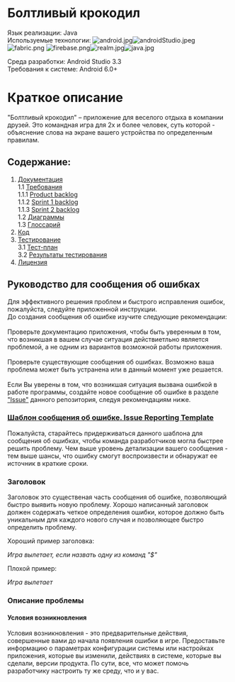 # Болтливый крокодил
Язык реализации: Java<br>
Используемые технологии: 
![android.jpg](https://www.dropbox.com/s/ooxl6hhncf8fubu/android.jpg?dl=0&raw=1)![androidStudio.jpeg](https://www.dropbox.com/s/mhdjhmxdvepv6sx/androidStudio.jpeg?dl=0&raw=1)![fabric.png](https://www.dropbox.com/s/dgb8o7qrteo902p/fabric.png?dl=0&raw=1)
![firebase.png](https://www.dropbox.com/s/n6b0sy7gokr1ntf/firebase.png?dl=0&raw=1)![realm.jpg](https://www.dropbox.com/s/z9jli0atnydvc0g/realm.jpg?dl=0&raw=1)![java.jpg](https://www.dropbox.com/s/yrss7ymaslch18t/java.jpg?dl=0&raw=1)

Среда разработки: Android Studio 3.3<br>
Требования к системе: Android 6.0+<br>

# Краткое описание
"Болтливый крокодил" – приложение для веселого отдыха в компании друзей. Это командная игра для 2х и более человек, суть которой - объяснение слова на экране вашего устройства по определенным правилам. 


## Содержание:</h4>
1. [Документация](Documents/)<br>
1.1 [Требования]()<br>
1.1.1 [Product backlog](Documents/Requirements/Product_backlog.pdf)<br>
1.1.2 [Sprint 1 backlog](Documents/Requirements/Sprint_1_backlog.pdf)<br>
1.1.3 [Sprint 2 backlog](Documents/Requirements/Sprint_2_backlog.pdf)<br>
1.2 [Диаграммы](Documents/Diagrams)<br>
1.3 [Глоссарий](Documents/Glossary/Glossary.md)<br>
2. [Код](Source%20code/)<br>
3. [Тестирование]()<br>
3.1 [Тест-план]()<br>
3.2 [Результаты тестирования]()<br>
4. [Лицензия](LICENSE)<br>

## Руководство для сообщения об ошибках
Для эффективного решения проблем и быстрого исправления ошибок, пожалуйста, следуйте приложенной инструкции.
<br>
До создания сообщения об ошибке изучите следующие рекомендации:
</br><br>
  Проверьте документацию приложения, чтобы быть уверенным в том, что возникшая в вашем случае ситуация действиетльно является проблемой, а не одним из вариантов возможной работы приложения.</br><br>
  Проверьте существующие сообщения об ошибках. Возможно ваша проблема может быть устранена или в данный момент уже решается.</br><br>
Если Вы уверены в том, что возникшая ситуация вызвана ошибкой в работе программы, создайте новое сообщение об ошибке в разделе ["Issue"](https://github.com/kewbr/talking_crocodile/issues) данного репозитория, следуя рекомендациям ниже.
</br>

### [Шаблон сообщения об ошибке. Issue Reporting Template](Documents/ISSUE_TEMPLATE.md)<br>
  Пожалуйста, старайтесь придерживаться данного шаблона для сообщения об ошибках, чтобы команда разработчиков могла быстрее решить проблему. 
Чем выше уровень детализации вашего сообщения - тем выше шансы, что ошибку смогут воспроизвести и обнаружат ее источник в краткие сроки.

### Заголовок
Заголовок это существеная часть сообщения об ошибке, позволяющий быстро выявить новую проблему.
Хорошо написанный заголовок должен содержать четкое определения ошибки, которое должно быть уникальным для каждого нового случая и позволяющее быстро определить проблему.

Хороший пример заголовка:

*Игра вылетает, если назвать одну из команд "$"*

Плохой пример:

*Игра вылетает*

### Описание проблемы
#### Условия возникновления
Условия возникновления - это предварительные действия, совершенные вами до начала появления ошибки в игре. Предоставьте информацию о параметрах конфигурации системы или настройках приложения, которые вы изменили, действиях в системе, которые вы сделали, версии продукта. По сути, все, что может помочь разработчику настроить ту же среду, что и у вас.


